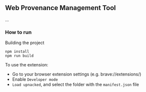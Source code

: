 ## Web Provenance Management Tool
...

### How to run

Building the project

```
npm install
npm run build
```

To use the extension:
 - Go to your browser extension settings (e.g. brave://extensions/) 
 - Enable `Developer mode`
 - `Load upnacked`, and select the folder with the `manifest.json` file
